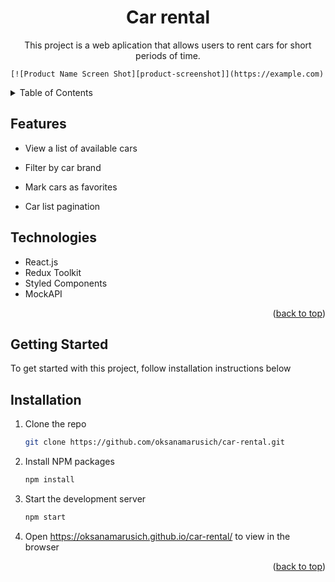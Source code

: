 <a name="readme-top"></a>
  
  <h1 align="center">Car rental</h1>

  <p align="center">
    This project is a web aplication that allows users to rent cars for short periods of time.</p>

    [![Product Name Screen Shot][product-screenshot]](https://example.com)

  
<!-- TABLE OF CONTENTS -->
<details>
  <summary>Table of Contents</summary>
  <ul>
    <li><a href="#features">Features</a></li>
    <li><a href="#technologies">Technologies</a></li>
    <li><a href="#getting-started">Getting Started</a></li>
    <li><a href="#installation">Installation</a></li>
                                                        
  </ul>
  </details>

<!-- ABOUT THE PROJECT -->
## Features
<ul>
  <li>
    <p>View a list of available cars</p>
  </li>
  <li>
    <p>Filter by car brand</p>
  </li>
  <li>
    <p>Mark cars as favorites</p>
  </li>
  <li>
    <p>Car list pagination</p>
  </li>
</ul>

## Technologies

<ul>
  <li>React.js</li>
  <li>Redux Toolkit</li>
  <li>Styled Components</li>
  <li>MockAPI</li>
</ul>


<p align="right">(<a href="#readme-top">back to top</a>)</p>



<!-- GETTING STARTED -->
## Getting Started
To get started with this project, follow installation instructions below

## Installation

1. Clone the repo
   ```sh
   git clone https://github.com/oksanamarusich/car-rental.git
   ```
2. Install NPM packages
   ```sh
   npm install
   ```
3. Start the development server
   ```sh
   npm start
   ```
4. Open  https://oksanamarusich.github.io/car-rental/   to view in the browser


<p align="right">(<a href="#readme-top">back to top</a>)</p>

[product-screenshot]: imag/screenshot.png






